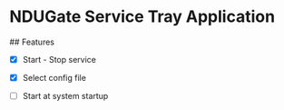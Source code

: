 # NDUGate Service Tray Application

## Features

* [x] Start - Stop service
* [x] Select config file
* [ ] Start at system startup

